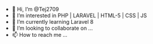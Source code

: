 - 👋 Hi, I’m @Tej2709
- 👀 I’m interested in PHP | LARAVEL | HTML-5 | CSS | JS
- 🌱 I’m currently learning Laravel 8
- 💞️ I’m looking to collaborate on ...
- 📫 How to reach me ...

<!---
Tej2709/Tej2709 is a ✨ special ✨ repository because its `README.md` (this file) appears on your GitHub profile.
You can click the Preview link to take a look at your changes.
--->
